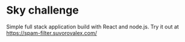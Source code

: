 # Sky challenge
Simple full stack application build with React and node.js.
Try it out at https://spam-filter.suvorovalex.com/
